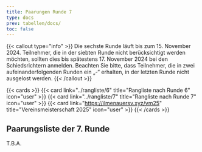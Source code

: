 ```yaml
---
title: Paarungen Runde 7
type: docs
prev: tabellen/docs/
toc: false
---
```


{{< callout type="info" >}}
Die sechste Runde läuft bis zum 15. November 2024. Teilnehmer, die in der siebten Runde nicht berücksichtigt werden möchten, sollten dies bis spätestens 17. November 2024 bei den Schiedsrichtern anmelden. Beachten Sie bitte, dass Teilnehmer, die in zwei aufeinanderfolgenden Runden ein „-“ erhalten, in der letzten Runde nicht ausgelost werden.
{{< /callout >}}

{{< cards >}}
  {{< card link="../rangliste/6" title="Rangliste nach Runde 6" icon="user" >}}
  {{< card link="../rangliste/7" title="Rangliste nach Runde 7" icon="user" >}}
  {{< card link="https://ilmenauersv.xyz/vm25" title="Vereinsmeisterschaft 2025" icon="user" >}}
{{< /cards >}}

## Paarungsliste der 7. Runde

T.B.A.

